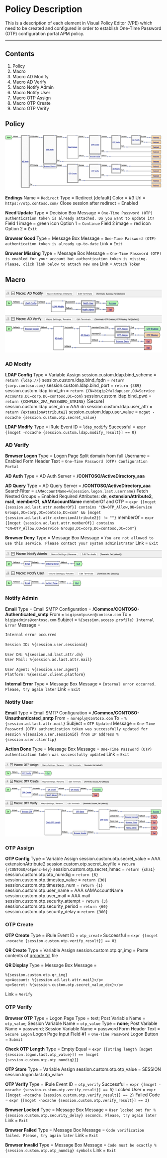# Policy Description

This is a description of each element in Visual Policy Editor (VPE) which need to be created and configured in order to establish One-Time Password (OTP) configuration portal APM policy.

---

## Contents
1. Policy
2. Macro
 1. Macro AD Modify
 2. Macro AD Verify
 3. Macro Notify Admin
 4. Macro Notify User
 5. Macro OTP Assign
 6. Macro OTP Create
 7. Macro OTP Verify

## Policy

![Policy](../pics/install_vpe1.png)

**Endings**
Name = `Redirect`
Type = Redirect [default]
Color = #3
Url = `https://otp.contoso.com/`
Close session after redirect = Enabled

**Need Update**
Type = Decision Box
Message = `One-Time Password (OTP) authentication token is already attached. Do you want to update it?`
Field 1 image = green icon
Option 1 = `Continue`
Field 2 image = red icon
Option 2 = `Exit`

**Browser Good**
Type = Message Box
Message = `One-Time Password (OTP) authentication token is already up-to-date`
Link = `Exit`

**Browser Missing**
Type = Message Box
Message = `One-Time Password (OTP) is enabled for your account but authentication token is missing. Please, click link below to attach new one`
Link = `Attach Token`

## Macro

![Macro1](../pics/install_vpe2.png)

### AD Modify

**LDAP Config**
Type = Variable Assign
session.custom.ldap.bind_scheme = `return {ldap://}`
session.custom.ldap.bind_fqdn = `return {corp.contoso.com}`
session.custom.ldap.bind_port = `return {389}`
session.custom.ldap.bind_dn = `return {CN=bigip2faldapuser,OU=Service Accounts,DC=corp,DC=contoso,DC=com}`
session.custom.ldap.bind_pwd = `return {COMPLEX_2FA_PASSWORD_STRING}` [Secure]
session.custom.ldap.user_dn = AAA dn
session.custom.ldap.user_attr = `return {extensionAttribute2}`
session.custom.ldap.user_value = `mcget -nocache {session.custom.otp.secret_value}`

**LDAP Modify**
Type = iRule Event
ID = `ldap_modify`
Successful = `expr {[mcget -nocache {session.custom.ldap.modify_result}] == 0}`

### AD Verify

**Browser Logon**
Type = Logon Page
Split domain from full Username = Enabled
Form Header Text = `One-Time Password (OTP) Configuration Portal`

**AD Auth**
Type = AD Auth
Server = **/CONTOSO/ActiveDirectory_aaa**

**AD Query**
Type = AD Query
Server = **/CONTOSO/ActiveDirectory_aaa**
SearchFilter = `sAMAccountName=%{session.logon.last.username}`
Fetch Nested Groups = Enabled
Required Attributes: **dn**, **extensionAttribute2**, **mail**, **memberOf**, **sAMAccountName**
memberOf and OTP = `expr {[mcget {session.ad.last.attr.memberOf}] contains "CN=OTP_Allow,OU=Service Groups,DC=corp,DC=contoso,DC=com" && [mcget {session.ad.last.attr.extensionAttribute2}] != ""}`
memberOf = `expr {[mcget {session.ad.last.attr.memberOf}] contains "CN=OTP_Allow,OU=Service Groups,DC=corp,DC=contoso,DC=com"}`

**Browser Deny**
Type = Message Box
Message = `You are not allowed to use this service. Please contact your system administrator`
Link = `Exit`

![Macro2](../pics/install_vpe3.png)

### Notify Admin

**Email**
Type = Email
SMTP Configuration = **/Common/CONTOSO-Authenticated_smtp**
From = `bigipsmtpuser@contoso.com`
To = `bigipadmins@contoso.com`
Subject = `%{session.access.profile} Internal Error`
Message =
```
Internal error occurred

Session ID: %{session.user.sessionid}

User DN: %{session.ad.last.attr.dn}
User Mail: %{session.ad.last.attr.mail}

User Agent: %{session.user.agent}
Platform: %{session.client.platform}
```

**Internal Error**
Type = Message Box
Message = `Internal error occurred. Please, try again later`
Link = `Exit`

### Notify User

**Email**
Type = Email
SMTP Configuration = **/Common/CONTOSO-Unauthenticated_smtp**
From = `noreply@contoso.com`
To = `%{session.ad.last.attr.mail}`
Subject = `OTP Updated`
Message = `One-Time Password (OTP) authentication token was successfully updated for session %{session.user.sessionid} from IP address %{session.user.clientip}`

**Action Done**
Type = Message Box
Message = `One-Time Password (OTP) authentication token was successfully updated`
Link = `Exit`

![Macro3](../pics/install_vpe4.png)

### OTP Assign

**OTP Config**
Type = Variable Assign
session.custom.otp.secret_value = AAA extensionAttribute2
session.custom.otp.secret_keyfile = `return {/CONTOSO/otpenc-key}`
session.custom.otp.secret_hmac = `return {sha1}`
session.custom.otp.otp_numdig = `return {6}`
session.custom.otp.timestep_value = `return {30}`
session.custom.otp.timestep_num = `return {1}`
session.custom.otp.user_name = AAA sAMAccountName
session.custom.otp.user_mail = AAA mail
session.custom.otp.security_attempt = `return {3}`
session.custom.otp.security_period = `return {60}`
session.custom.otp.security_delay = `return {300}`

### OTP Create

**OTP Create**
Type = iRule Event
ID = `otp_create`
Successful = `expr {[mcget -nocache {session.custom.otp.verify_result}] == 0}`

**QR Create**
Type = Variable Assign
session.custom.otp.qr_img = Paste contents of [qrcode.tcl](../ifiles/qrcode.tcl) file

**QR Display**
Type = Message Box
Message =
```
%{session.custom.otp.qr_img}
<p>Account: %{session.ad.last.attr.mail}</p>
<p>Secret: %{session.custom.otp.secret_value_dec}</p>
```
Link = `Verify`

### OTP Verify

**Browser OTP**
Type = Logon Page
Type = text; Post Variable Name = `otp_value`; Session Variable Name = `otp_value`
Type = **none**; Post Variable Name = password; Session Variable Name = password
Form Header Text = `Secure Logon`
Logon Page Input Field #1 = `One-Time Password`
Logon Button = `Submit`

**Check OTP Length**
Type = Empty
Equal = `expr {[string length [mcget {session.logon.last.otp_value}]] == [mcget {session.custom.otp.otp_numdig}]}`

**OTP Store**
Type = Variable Assign
session.custom.otp.otp_value = SESSION session.logon.last.otp_value

**OTP Verify**
Type = iRule Event
ID = `otp_verify`
Successful = `expr {[mcget -nocache {session.custom.otp.verify_result}] == 0}`
Locked User = `expr {[mcget -nocache {session.custom.otp.verify_result}] == 2}`
Failed Code = `expr {[mcget -nocache {session.custom.otp.verify_result}] == 3}`

**Browser Locked**
Type = Message Box
Message = `User locked out for %{session.custom.otp.security_delay} seconds. Please, try again later`
Link = `Exit`

**Browser Failed**
Type = Message Box
Message = `Code verification failed. Please, try again later`
Link = `Exit`

**Browser Invalid**
Type = Message Box
Message = `Code must be exactly %{session.custom.otp.otp_numdig} symbols`
Link = `Exit`
